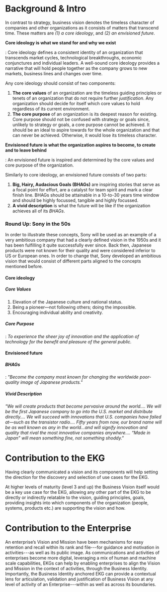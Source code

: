 # Background & Intro

In contrast to strategy, business vision denotes the timeless character of companies
and other organizations as it consists of matters that transcend time.
These matters are *(1) a core ideology*, and *(2) an envisioned future*.

**Core ideology is what we stand for and why we exist**

: Core ideology defines a consistent identity of an organization that transcends 
  market cycles, technological breakthroughs, economic conjunctures and individual 
  leaders. 
  A well-sound core ideology provides a narrative that will hold people together 
  as the company grows to new markets, business lines and changes over time.

Any core ideology should consist of two components:

1. **The core values** of  an organization are the timeless guiding principles or
   tenets of an organization that do not require further *justification*. 
   Any organization should decide for itself which core values to hold regardless 
   of its current environment.
2. **The core purpose** of an organization is its deepest reason for existing.
   Core purpose should not be confused with strategy or goals since, unlikely to 
   strategy or goals, a core purpose cannot be achieved. 
   It should be an ideal to aspire towards for the whole organization and that can
   never be achieved. 
   Otherwise, it would lose its timeless character.
   
**Envisioned future is what the organization aspires to become, to create and to leave behind**

: An envisioned future is inspired and determined by the core values and core purpose of the organization.
   
Similarly to core ideology, an envisioned future consists of two parts:
   
1. **Big, Hairy, Audacious Goals (BHAGs)** are inspiring stories that serve as a 
   focal point for effort, are a catalyst for team spirit and mark a clear finish line. 
   BHAGs should be attainable in a 10-to-30 years time window and should be 
   highly focussed, tangible and highly focussed.
2. **A vivid description** is what the future will be like if the organization 
   achieves all of its *BHAGs*.
   
### Round Up: Sony in the 50s

In order to illustrate these concepts, Sony will be used as an example of a 
very ambitious company that had a clearly defined vision in the 1950s and it 
has been fulfilling it quite successfully ever since.
Back then, Japanese products were not known for their quality and were considered 
inferior to US or European ones.
In order to change that, Sony developed an ambitious vision that would consist of 
different parts aligned to the concepts mentioned before.

#### Core ideology

##### Core Values

1. Elevation of the Japanese culture and national status.
2. Being a pioneer—not following others; doing the impossible.
3. Encouraging individual ability and creativity.
   
##### Core Purpose

: *To experience the sheer joy of innovation and the application of technology for the benefit and pleasure of the general public.*
   
#### Envisioned future
   
##### BHAGs

: _"Become the company most known for changing the worldwide poor-quality image of Japanese products."_
   
##### Vivid Description
   
_"We will create products that become pervasive around the world.... We will be the first Japanese company to go into the U.S. market and distribute directly.... We will succeed with innovations that U.S. companies have failed at—such as the transistor radio.... Fifty years from now, our brand name will be as well known as any in the world...and will signify innovation and quality that rival the most innovative companies anywhere.... “Made in Japan” will mean something fine, not something shoddy."_
    
# Contribution to the EKG

Having clearly communicated a  vision and its components will help setting
the direction for the discovery and selection of
use cases for the EKG.

At higher levels of maturity (level 3 and up) the Business Vision
itself would be a key use case for the EKG, allowing any other part
of the EKG to be directly or indirectly relatable to the vision, guiding principles,
goals, providing insights into which components of the organization
(people, systems, products etc.) are supporting the vision and how.

# Contribution to the Enterprise

An enterprise’s Vision and Mission have been mechanisms for easy
retention and recall within its rank and file---for guidance and
motivation in activities---as well as its public image.
As communications and activities of enterprises become more digital,
leveraging a mix of human and machine scale capabilities, EKGs can
help by enabling enterprises to align the Vision and Mission
in the context of activities, through the Business Identity.
Importantly, the Business Identity anchored EKG can provide a
contextual lens for articulation, validation and justification
of Business Vision at any level of activity of an
Enterprise---within as well as across its boundaries.
